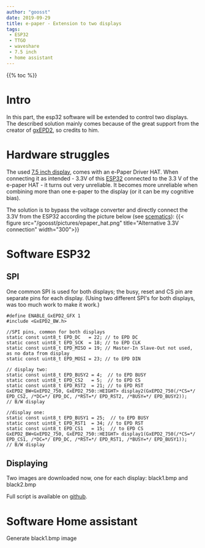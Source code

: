 ```yaml
---
author: "goosst"
date: 2019-09-29
title: e-paper - Extension to two displays
tags:
 - ESP32
 - TTGO
 - waveshare
 - 7.5 inch
 - home assistant
---
```


{{% toc %}}

# Intro
In this part, the esp32 software will be extended to control two displays.
The described solution mainly comes because of the great support from the creator of [gxEPD2](https://github.com/ZinggJM/GxEPD2), so credits to him.

# Hardware struggles
The used [7.5 inch display](https://www.banggood.com/Waveshare-7_5-Inch-E-ink-Screen-Module-e-Paper-Display-SPI-Interface-For-Arduino-Raspberry-Pi-p-1365278.html?p=ET150713234951201708&custlinkid=591953), comes with an e-Paper Driver HAT.
When connecting it as intended - 3.3V of this [ESP32](https://www.banggood.com/LILYGO-TTGO-T-Energy-ESP32-8MByte-PSRAM-WiFi-bluetooth-Module-18650-Battery-ESP32-WROVER-IB-Development-Board-p-1427125.html?p=ET150713234951201708&custlinkid=591947) connected to the 3.3 V of the e-paper HAT - it turns out very unreliable.
It becomes more unreliable when combining more than one e-paper to the display (or it can be my cognitive bias).  

The solution is to bypass the voltage converter and directly connect the 3.3V from the ESP32 according the picture below (see [scematics](https://www.waveshare.com/w/upload/8/87/E-Paper-Driver-HAT-Schematic.pdf)):
{{< figure src="/goosst/pictures/epaper_hat.png" title="Alternative 3.3V connection" width="300">}}

# Software ESP32

## SPI
One common SPI is used for both displays; the busy, reset and CS pin are separate pins for each display.
(Using two different SPI's for both displays, was too much work to make it work.)

```
#define ENABLE_GxEPD2_GFX 1
#include <GxEPD2_BW.h>

//SPI pins, common for both displays
static const uint8_t EPD_DC   = 22; // to EPD DC
static const uint8_t EPD_SCK  = 18; // to EPD CLK
static const uint8_t EPD_MISO = 19; // Master-In Slave-Out not used, as no data from display
static const uint8_t EPD_MOSI = 23; // to EPD DIN

// display two:
static const uint8_t EPD_BUSY2 = 4;  // to EPD BUSY
static const uint8_t EPD_CS2   = 5;  // to EPD CS
static const uint8_t EPD_RST2  = 21; // to EPD RST
GxEPD2_BW<GxEPD2_750, GxEPD2_750::HEIGHT> display2(GxEPD2_750(/*CS=*/ EPD_CS2, /*DC=*/ EPD_DC, /*RST=*/ EPD_RST2, /*BUSY=*/ EPD_BUSY2));   // B/W display

//display one:
static const uint8_t EPD_BUSY1 = 25;  // to EPD BUSY
static const uint8_t EPD_RST1  = 34; // to EPD RST
static const uint8_t EPD_CS1   = 15;  // to EPD CS
GxEPD2_BW<GxEPD2_750, GxEPD2_750::HEIGHT> display1(GxEPD2_750(/*CS=*/ EPD_CS1, /*DC=*/ EPD_DC, /*RST=*/ EPD_RST1, /*BUSY=*/ EPD_BUSY1));   // B/W display

```

## Displaying
Two images are downloaded now, one for each display: black1.bmp and black2.bmp

Full script is available on [github](https://github.com/goosst/HomeAutomation/blob/master/esp32_epaper/bmp_http_twodisp.ino).


# Software Home assistant

Generate black1.bmp image
